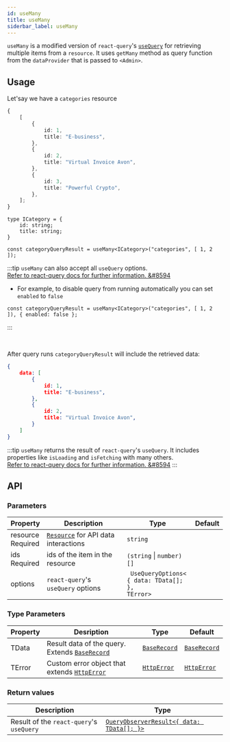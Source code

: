 ```yaml
---
id: useMany
title: useMany
siderbar_label: useMany
---
```


`useMany` is a modified version of `react-query`'s [`useQuery`](https://react-query.tanstack.com/guides/queries) for retrieving multiple items from a `resource`. It uses `getMany` method as query function from the `dataProvider` that is passed to `<Admin>`.  

## Usage

Let'say we have a `categories` resource

```ts title="https://refine-fake-rest.pankod.com/categories"
{
    [
        {
            id: 1,
            title: "E-business",
        },
        {
            id: 2,
            title: "Virtual Invoice Avon",
        },
        {
            id: 3,
            title: "Powerful Crypto",
        },
    ];
}
```


```tsx
type ICategory = {
    id: string;
    title: string;
}

const categoryQueryResult = useMany<ICategory>("categories", [ 1, 2 ]);
```

:::tip
`useMany` can also accept all `useQuery` options.  
[Refer to react-query docs for further information.  &#8594](https://react-query.tanstack.com/reference/useQuery)

- For example, to disable query from running automatically you can set `enabled` to `false`

```tsx
const categoryQueryResult = useMany<ICategory>("categories", [ 1, 2 ]), { enabled: false };
```
:::

<br />

After query runs `categoryQueryResult` will include the retrieved data:


```json title="categoryQueryResult.data"
{
    data: [
        {
            id: 1,
            title: "E-business",
        },
        {
            id: 2,
            title: "Virtual Invoice Avon",
        }
    ]
}
```



:::tip
`useMany` returns the result of `react-query`'s `useQuery`. It includes properties like `isLoading` and `isFetching` with many others.  
[Refer to react-query docs for further information.  &#8594](https://react-query.tanstack.com/reference/useQuery)
:::

## API

### Parameters


| Property                                                                                            | Description                               | Type                                                        | Default |
| --------------------------------------------------------------------------------------------------- | ----------------------------------------- | ----------------------------------------------------------- | ------- |
| <div className="required-block"><div>resource</div> <div className=" required">Required</div></div> | [`Resource`](#) for API data interactions | `string`                                                    |         |
| ids <div className="required">Required</div>                                                        | ids of the item in the resource           | `(string` \| `number)[]`                                    |         |
| options                                                                                             | `react-query`'s `useQuery` options        | ` UseQueryOptions<`<br/>`{ data: TData[]; },`<br/>`TError>` |         |

### Type Parameters


| Property | Desription                                          | Type              | Default           |
| -------- | --------------------------------------------------- | ----------------- | ----------------- |
| TData    | Result data of the query. Extends [`BaseRecord`](#) | [`BaseRecord`](#) | [`BaseRecord`](#) |
| TError   | Custom error object that extends [`HttpError`](#)   | [`HttpError`](#)  | [`HttpError`](#)  |

### Return values

| Description                              | Type                                                                                             |
| ---------------------------------------- | ------------------------------------------------------------------------------------------------ |
| Result of the `react-query`'s `useQuery` | [`QueryObserverResult<{ data: TData[]; }>`](https://react-query.tanstack.com/reference/useQuery) |

